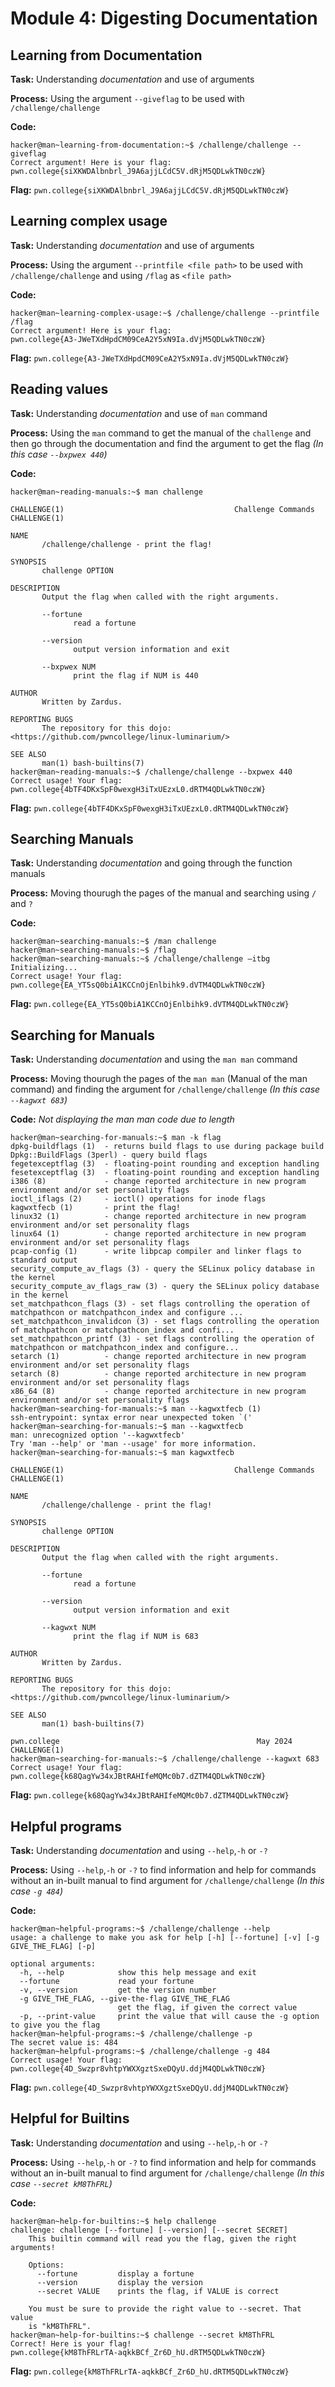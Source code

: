 # Module 4: Digesting Documentation
## Learning from Documentation

**Task:** Understanding _documentation_ and use of arguments

**Process:** Using the argument `--giveflag` to be used with `/challenge/challenge`

**Code:**</br>
```
hacker@man~learning-from-documentation:~$ /challenge/challenge --giveflag
Correct argument! Here is your flag:
pwn.college{siXKWDAlbnbrl_J9A6ajjLCdC5V.dRjM5QDLwkTN0czW}
```


**Flag:** `pwn.college{siXKWDAlbnbrl_J9A6ajjLCdC5V.dRjM5QDLwkTN0czW}`
</br>

## Learning complex usage

**Task:** Understanding _documentation_ and use of arguments

**Process:** Using the argument `--printfile <file path>` to be used with `/challenge/challenge` and using `/flag` as `<file path>`

**Code:**</br>
```
hacker@man~learning-complex-usage:~$ /challenge/challenge --printfile /flag
Correct argument! Here is your flag:
pwn.college{A3-JWeTXdHpdCM09CeA2Y5xN9Ia.dVjM5QDLwkTN0czW}
```


**Flag:** `pwn.college{A3-JWeTXdHpdCM09CeA2Y5xN9Ia.dVjM5QDLwkTN0czW}`
</br>

## Reading values

**Task:** Understanding _documentation_ and use of `man` command

**Process:** Using the `man` command to get the manual of the `challenge` and then go through the documentation and find the argument to get the flag _(In this case `--bxpwex 440`)_

**Code:**</br>
```
hacker@man~reading-manuals:~$ man challenge

CHALLENGE(1)                                      Challenge Commands                                     CHALLENGE(1)

NAME
       /challenge/challenge - print the flag!

SYNOPSIS
       challenge OPTION

DESCRIPTION
       Output the flag when called with the right arguments.

       --fortune
              read a fortune

       --version
              output version information and exit

       --bxpwex NUM
              print the flag if NUM is 440

AUTHOR
       Written by Zardus.

REPORTING BUGS
       The repository for this dojo: <https://github.com/pwncollege/linux-luminarium/>

SEE ALSO
       man(1) bash-builtins(7)
hacker@man~reading-manuals:~$ /challenge/challenge --bxpwex 440
Correct usage! Your flag: pwn.college{4bTF4DKxSpF0wexgH3iTxUEzxL0.dRTM4QDLwkTN0czW}
```


**Flag:** `pwn.college{4bTF4DKxSpF0wexgH3iTxUEzxL0.dRTM4QDLwkTN0czW}`
</br>

## Searching Manuals

**Task:** Understanding _documentation_ and going through the function manuals

**Process:** Moving thourugh the pages of the manual and searching using `/` and `?`

**Code:**</br>
```
hacker@man~searching-manuals:~$ /man challenge
hacker@man~searching-manuals:~$ /flag
hacker@man~searching-manuals:~$ /challenge/challenge –itbg
Initializing...
Correct usage! Your flag: pwn.college{EA_YT5sQ0biA1KCCnOjEnlbihk9.dVTM4QDLwkTN0czW}
```


**Flag:** `pwn.college{EA_YT5sQ0biA1KCCnOjEnlbihk9.dVTM4QDLwkTN0czW}`
</br>

## Searching for Manuals

**Task:** Understanding _documentation_ and using the `man man` command

**Process:** Moving thourugh the pages of the `man man` (Manual of the man command) and finding the argument for `/challenge/challenge` _(In this case `--kagwxt 683`)_

**Code:** _Not displaying the man man code due to length_
</br>
```
hacker@man~searching-for-manuals:~$ man -k flag
dpkg-buildflags (1)  - returns build flags to use during package build
Dpkg::BuildFlags (3perl) - query build flags
fegetexceptflag (3)  - floating-point rounding and exception handling
fesetexceptflag (3)  - floating-point rounding and exception handling
i386 (8)             - change reported architecture in new program environment and/or set personality flags
ioctl_iflags (2)     - ioctl() operations for inode flags
kagwxtfecb (1)       - print the flag!
linux32 (1)          - change reported architecture in new program environment and/or set personality flags
linux64 (1)          - change reported architecture in new program environment and/or set personality flags
pcap-config (1)      - write libpcap compiler and linker flags to standard output
security_compute_av_flags (3) - query the SELinux policy database in the kernel
security_compute_av_flags_raw (3) - query the SELinux policy database in the kernel
set_matchpathcon_flags (3) - set flags controlling the operation of matchpathcon or matchpathcon_index and configure ...
set_matchpathcon_invalidcon (3) - set flags controlling the operation of matchpathcon or matchpathcon_index and confi...
set_matchpathcon_printf (3) - set flags controlling the operation of matchpathcon or matchpathcon_index and configure...
setarch (1)          - change reported architecture in new program environment and/or set personality flags
setarch (8)          - change reported architecture in new program environment and/or set personality flags
x86_64 (8)           - change reported architecture in new program environment and/or set personality flags
hacker@man~searching-for-manuals:~$ man --kagwxtfecb (1)
ssh-entrypoint: syntax error near unexpected token `('
hacker@man~searching-for-manuals:~$ man --kagwxtfecb
man: unrecognized option '--kagwxtfecb'
Try 'man --help' or 'man --usage' for more information.
hacker@man~searching-for-manuals:~$ man kagwxtfecb

CHALLENGE(1)                                      Challenge Commands                                     CHALLENGE(1)

NAME
       /challenge/challenge - print the flag!

SYNOPSIS
       challenge OPTION

DESCRIPTION
       Output the flag when called with the right arguments.

       --fortune
              read a fortune

       --version
              output version information and exit

       --kagwxt NUM
              print the flag if NUM is 683

AUTHOR
       Written by Zardus.

REPORTING BUGS
       The repository for this dojo: <https://github.com/pwncollege/linux-luminarium/>

SEE ALSO
       man(1) bash-builtins(7)

pwn.college                                            May 2024                                          CHALLENGE(1)
hacker@man~searching-for-manuals:~$ /challenge/challenge --kagwxt 683
Correct usage! Your flag: pwn.college{k68QagYw34xJBtRAHIfeMQMc0b7.dZTM4QDLwkTN0czW}

```


**Flag:** `pwn.college{k68QagYw34xJBtRAHIfeMQMc0b7.dZTM4QDLwkTN0czW}`
</br>

## Helpful programs

**Task:** Understanding _documentation_ and using `--help`,`-h` or `-?` 

**Process:** Using `--help`,`-h` or `-?` to find information and help for commands without an in-built manual to find argument for `/challenge/challenge`  _(In this case `-g 484`)_

**Code:**</br>
```
hacker@man~helpful-programs:~$ /challenge/challenge --help
usage: a challenge to make you ask for help [-h] [--fortune] [-v] [-g GIVE_THE_FLAG] [-p]

optional arguments:
  -h, --help            show this help message and exit
  --fortune             read your fortune
  -v, --version         get the version number
  -g GIVE_THE_FLAG, --give-the-flag GIVE_THE_FLAG
                        get the flag, if given the correct value
  -p, --print-value     print the value that will cause the -g option to give you the flag
hacker@man~helpful-programs:~$ /challenge/challenge -p
The secret value is: 484
hacker@man~helpful-programs:~$ /challenge/challenge -g 484
Correct usage! Your flag: pwn.college{4D_Swzpr8vhtpYWXXgztSxeDQyU.ddjM4QDLwkTN0czW}
```


**Flag:** `pwn.college{4D_Swzpr8vhtpYWXXgztSxeDQyU.ddjM4QDLwkTN0czW}`
</br>


## Helpful for Builtins

**Task:** Understanding _documentation_ and using `--help`,`-h` or `-?` 

**Process:** Using `--help`,`-h` or `-?` to find information and help for commands without an in-built manual to find argument for `/challenge/challenge`  _(In this case `--secret kM8ThFRL`)_

**Code:**</br>
```
hacker@man~help-for-builtins:~$ help challenge
challenge: challenge [--fortune] [--version] [--secret SECRET]
    This builtin command will read you the flag, given the right arguments!

    Options:
      --fortune         display a fortune
      --version         display the version
      --secret VALUE    prints the flag, if VALUE is correct

    You must be sure to provide the right value to --secret. That value
    is "kM8ThFRL".
hacker@man~help-for-builtins:~$ challenge --secret kM8ThFRL
Correct! Here is your flag!
pwn.college{kM8ThFRLrTA-aqkkBCf_Zr6D_hU.dRTM5QDLwkTN0czW}
```


**Flag:** `pwn.college{kM8ThFRLrTA-aqkkBCf_Zr6D_hU.dRTM5QDLwkTN0czW}`
</br>
